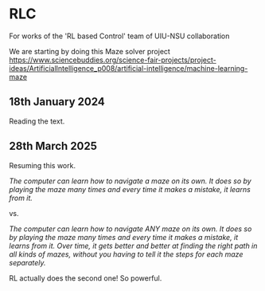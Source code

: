 # RLC
For works of the 'RL based Control' team of UIU-NSU collaboration


We are starting by doing this Maze solver project https://www.sciencebuddies.org/science-fair-projects/project-ideas/ArtificialIntelligence_p008/artificial-intelligence/machine-learning-maze


## 18th January 2024

Reading the text. 


## 28th March 2025 

Resuming this work. 

_The computer can learn how to navigate a maze on its own.  It does so by playing the maze many times and every time it makes a mistake, it learns from it._

vs. 

*The computer can learn how to navigate ANY maze on its own.  It does so by playing the maze many times and every time it makes a mistake, it learns from it. Over time, it gets better and better at finding the right path in all kinds of mazes, without you having to tell it the steps for each maze separately.*

RL actually does the second one! So powerful. 



